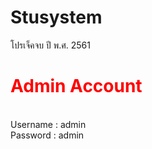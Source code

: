 # Stusystem
โปรเจ็คจบ ปี พ.ศ. 2561


<h1><b style="color:red;">Admin Account</b></h1>
<br>
Username : admin
<br>
Password : admin
